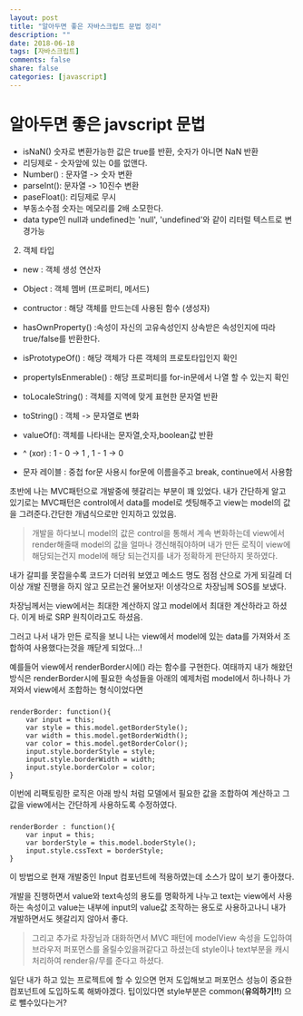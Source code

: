 ```yaml
---
layout: post
title: "알아두면 좋은 자바스크립트 문법 정리"
description: ""
date: 2018-06-18
tags: [자바스크립트]
comments: false
share: false
categories: [javascript]
---
```


# 알아두면 좋은 javscript 문법


* isNaN() 숫자로 변환가능한 값은 true를 반환, 숫자가 아니면 NaN 반환
* 리딩제로 - 숫자앞에 있는 0를 없앤다.
* Number() : 문자열 -> 숫자 변환 
* parseInt(): 문자열 -> 10진수 변환
* paseFloat(): 리딩제로 무시
* 부동소수점 숫자는 메모리를 2배 소모한다.
* data type인 null과 undefined는 'null', 'undefined'와 같이 리터럴 텍스트로 변경가능

2. 객체 타입

* new : 객체 생성 연산자
* Object : 객체 멤버 (프로퍼티, 메서드)
* contructor : 해당 객체를 만드는데 사용된 함수 (생성자)
* hasOwnProperty() :속성이 자신의 고유속성인지 상속받은 속성인지에 따라 true/false를 반환한다. 
* isPrototypeOf() : 해당 객체가 다른 객체의 프로토타입인지 확인
* propertyIsEnmerable() : 해당 프로퍼티를 for-in문에서 나열 할 수 있는지 확인
* toLocaleString() : 객체를 지역에 맞게 표현한 문자열 반환
* toString() : 객체 -> 문자열로 변화 
* valueOf(): 객체를 나타내는 문자열,숫자,boolean값 반환


* ^ (xor) : 1 - 0 -> 1 , 1 - 1 -> 0 
* 문자 레이블 : 중첩 for문 사용시 for문에 이름을주고 break, continue에서 사용함

초반에 나는 MVC패턴으로 개발중에 헷갈리는 부분이 꽤 있었다.
내가 간단하게 알고 있기로는 MVC패턴은 control에서 data를 model로 셋팅해주고 view는 model의 값을 그려준다.간단한 개념식으로만 인지하고 있었음.
>개발을 하다보니 model의 값은 control을 통해서 계속 변화하는데 view에서 render해줄때 model의 값을 얼마나 갱신해줘야하며 내가 만든 로직이 view에 해당되는건지 model에 해당 되는건지를 내가 정확하게 판단하지 못하였다.

내가 갈피를 못잡을수록 코드가 더러워 보였고 메소드 명도 점점 산으로 가게 되길레 더이상 개발 진행을 하지 않고 모르는건 물어보자! 이생각으로
차장님께 SOS를 보냈다.

차장님께서는 view에서는 최대한 계산하지 않고 model에서 최대한 계산하라고 하셨다. 이게 바로 SRP 원칙이라고도 하셨음.

그러고 나서 내가 만든 로직을 보니 나는 view에서 model에 있는 data를 가져와서 조합하여 사용했다는것을 깨닫게 되었다...!

예를들어 view에서 renderBorder시에() 라는 함수를 구현한다.
여태까지 내가 해왔던 방식은 renderBorder시에 필요한 속성들을 아래의 예제처럼 model에서 하나하나 가져와서 view에서 조합하는 형식이었다면

###
    renderBorder: function(){
        var input = this;
        var style = this.model.getBorderStyle();
        var width = this.model.getBorderWidth();
        var color = this.model.getBorderColor();
        input.style.borderStyle = style;
        input.style.borderWidth = width;
        input.style.borderColor = color;
    }

이번에 리팩토링한 로직은 아래 방식 처럼 모델에서 필요한 값을 조합하여 계산하고
그값을 view에서는 간단하게 사용하도록 수정하였다.

###
    renderBorder : function(){
        var input = this;
        var borderStyle = this.model.boderStyle();
        input.style.cssText = borderStyle;
    }


이 방법으로 현재 개발중인 Input 컴포넌트에 적용하였는데 소스가 많이 보기 좋아졌다.

개발을 진행하면서 
value와 text속성의 용도를 명확하게 나누고 text는 view에서 사용하는 속성이고 
value는 내부에 input의 value값 조작하는 용도로 사용하고나니 
내가 개발하면서도 헷갈리지 않아서 좋다.

>그리고 추가로 차장님과 대화하면서 MVC 패턴에 modelView 속성을 도입하여 
브라우저 퍼포먼스를 올릴수있을꺼같다고 하셨는데 style이나 text부분을 캐시처리하여 render유/무를 준다고 하셨다.

 일단 내가 하고 있는 프로젝트에 할 수 있으면 먼저 도입해보고 퍼포먼스 성능이 중요한 컴포넌트에 도입하도록 해봐야겠다. 
 팁이있다면 style부분은 common(<b>유의하기!!</b>) 으로 뺄수있다는거?
 

 
